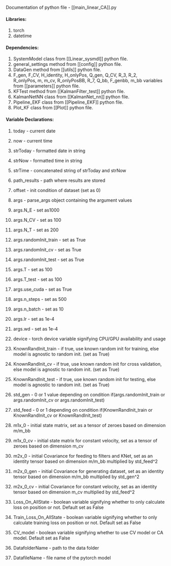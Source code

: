 Documentation of python file - [[main_linear_CA]].py


#### Libraries:
1) torch
2) datetime


#### Dependencies:
1) SystemModel class from [[Linear_sysmdl]] python file.
2) general_settings method from [[config]] python file.
3) DataGen method from [[utils]] python file.
4) F_gen, F_CV, H_identity, H_onlyPos, Q_gen, Q_CV, R_3, R_2, R_onlyPos, m, m_cv, R_onlyPosBB, R_7, Q_bb, F_genbb, m_bb variables from [[parameters]] python file.
5) KFTest method from [[KalmanFilter_test]] python file.
6) KalmanNetNN class from [[KalmanNet_nn]] python file.
7) Pipeline_EKF class from [[Pipeline_EKF]] python file.
8) Plot_KF class from [[Plot]] python file.


#### Variable Declarations:
1) today - current date
2) now - current time
3) strToday - formatted date in string
4) strNow - formatted time in string
5) strTime - concatenated string of strToday and strNow

6) path_results -  path where results are stored
7) offset - init condition of dataset (set as 0)
8) args - parse_args object containing the argument values
9) args.N_E - set as1000
10) args.N_CV - set as 100
11) args.N_T - set as 200
12) args.randomInit_train - set as True
13) args.randomInit_cv - set as True
14) args.randomInit_test - set as True
15) args.T - set as 100
16) args.T_test - set as 100
17) args.use_cuda - set as True
18) args.n_steps - set as 500
19) args.n_batch - set as 10
20) args.lr - set as 1e-4
21) args.wd - set as 1e-4

22) device - torch device variable signifying CPU/GPU availability and usage

23) KnownRandInit_train - if true, use known random init for training, else model is agnostic to random init. (set as True)
24) KnownRandInit_cv - if true, use known random init for cross validation, else model is agnostic to random init. (set as True)
25) KnownRandInit_test - if true, use known random init for testing, else model is agnostic to random init. (set as True)

26) std_gen - 0 or 1 value depending on condition if(args.randomInit_train or args.randomInit_cv or args.randomInit_test)
27) std_feed - 0 or 1 depending on condition if(KnownRandInit_train or KnownRandInit_cv or KnownRandInit_test)

28) m1x_0 - initial state matrix, set as a tensor of zeroes based on dimension m/m_bb
29) m1x_0_cv - initial state matrix for constant velocity, set as a tensor of zeroes based on dimension m_cv
30) m2x_0 - initial Covariance for feeding to filters and KNet, set as an identity tensor based on dimension m/m_bb multiplied by std_feed^2
31) m2x_0_gen - initial Covariance for generating dataset, set as an identity tensor based on dimension m/m_bb multiplied by std_gen^2
32) m2x_0_cv - initial Covariance for constant velocity, set as an identity tensor based on dimension m_cv multiplied by std_feed^2

33) Loss_On_AllState - boolean variable signifying whether to only calculate loss on position or not. Default set as False
34) Train_Loss_On_AllState - boolean variable signifying whether to only calculate training loss on position or not. Default set as False
35) CV_model - boolean variable signifying whether to use CV model or CA model. Default set as False

36) DatafolderName - path to the data folder
37) DatafileName - file name of the pytorch model